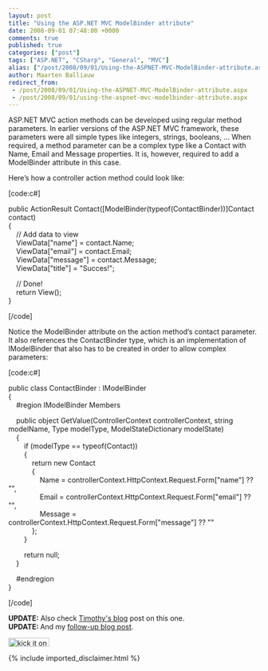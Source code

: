 ```yaml
---
layout: post
title: "Using the ASP.NET MVC ModelBinder attribute"
date: 2008-09-01 07:48:00 +0000
comments: true
published: true
categories: ["post"]
tags: ["ASP.NET", "CSharp", "General", "MVC"]
alias: ["/post/2008/09/01/Using-the-ASPNET-MVC-ModelBinder-attribute.aspx", "/post/2008/09/01/using-the-aspnet-mvc-modelbinder-attribute.aspx"]
author: Maarten Balliauw
redirect_from:
 - /post/2008/09/01/Using-the-ASPNET-MVC-ModelBinder-attribute.aspx
 - /post/2008/09/01/using-the-aspnet-mvc-modelbinder-attribute.aspx
---
```

<p>
ASP.NET MVC action methods can be developed using regular method parameters. In earlier versions of the ASP.NET MVC framework, these parameters were all simple types like integers, strings, booleans, &hellip; When required, a method parameter can be a complex type like a Contact with Name, Email and Message properties. It is, however, required to add a ModelBinder attribute in this case. 
</p>
<p>
Here&rsquo;s how a controller action method could look like: 
</p>
<p>
[code:c#] 
</p>
<p>
public ActionResult Contact([ModelBinder(typeof(ContactBinder))]Contact contact)<br />
{<br />
&nbsp;&nbsp;&nbsp; // Add data to view<br />
&nbsp;&nbsp;&nbsp; ViewData[&quot;name&quot;] = contact.Name;<br />
&nbsp;&nbsp;&nbsp; ViewData[&quot;email&quot;] = contact.Email;<br />
&nbsp;&nbsp;&nbsp; ViewData[&quot;message&quot;] = contact.Message;<br />
&nbsp;&nbsp;&nbsp; ViewData[&quot;title&quot;] = &quot;Succes!&quot;; 
</p>
<p>
&nbsp;&nbsp;&nbsp; // Done!<br />
&nbsp;&nbsp;&nbsp; return View();<br />
} 
</p>
<p>
[/code] 
</p>
<p>
Notice the ModelBinder attribute on the action method&rsquo;s contact parameter. It also references the ContactBinder type, which is an implementation of IModelBinder that also has to be created in order to allow complex parameters: 
</p>
<p>
[code:c#] 
</p>
<p>
public class ContactBinder : IModelBinder<br />
{<br />
&nbsp;&nbsp;&nbsp; #region IModelBinder Members 
</p>
<p>
&nbsp;&nbsp;&nbsp; public object GetValue(ControllerContext controllerContext, string modelName, Type modelType, ModelStateDictionary modelState)<br />
&nbsp;&nbsp;&nbsp; {<br />
&nbsp;&nbsp;&nbsp;&nbsp;&nbsp;&nbsp;&nbsp; if (modelType == typeof(Contact))<br />
&nbsp;&nbsp;&nbsp;&nbsp;&nbsp;&nbsp;&nbsp; {<br />
&nbsp;&nbsp;&nbsp;&nbsp;&nbsp;&nbsp;&nbsp;&nbsp;&nbsp;&nbsp;&nbsp; return new Contact<br />
&nbsp;&nbsp;&nbsp;&nbsp;&nbsp;&nbsp;&nbsp;&nbsp;&nbsp;&nbsp;&nbsp; {<br />
&nbsp;&nbsp;&nbsp;&nbsp;&nbsp;&nbsp;&nbsp;&nbsp;&nbsp;&nbsp;&nbsp;&nbsp;&nbsp;&nbsp;&nbsp; Name = controllerContext.HttpContext.Request.Form[&quot;name&quot;] ?? &quot;&quot;,<br />
&nbsp;&nbsp;&nbsp;&nbsp;&nbsp;&nbsp;&nbsp;&nbsp;&nbsp;&nbsp;&nbsp;&nbsp;&nbsp;&nbsp;&nbsp; Email = controllerContext.HttpContext.Request.Form[&quot;email&quot;] ?? &quot;&quot;,<br />
&nbsp;&nbsp;&nbsp;&nbsp;&nbsp;&nbsp;&nbsp;&nbsp;&nbsp;&nbsp;&nbsp;&nbsp;&nbsp;&nbsp;&nbsp; Message = controllerContext.HttpContext.Request.Form[&quot;message&quot;] ?? &quot;&quot;<br />
&nbsp;&nbsp;&nbsp;&nbsp;&nbsp;&nbsp;&nbsp;&nbsp;&nbsp;&nbsp;&nbsp; };<br />
&nbsp;&nbsp;&nbsp;&nbsp;&nbsp;&nbsp;&nbsp; } 
</p>
<p>
&nbsp;&nbsp;&nbsp;&nbsp;&nbsp;&nbsp;&nbsp; return null;<br />
&nbsp;&nbsp;&nbsp; } 
</p>
<p>
&nbsp;&nbsp;&nbsp; #endregion<br />
} 
</p>
<p>
[/code] 
</p>
<p>
<strong>UPDATE:</strong> Also check <a href="http://www.singingeels.com/Articles/Model_Binders_in_ASPNET_MVC.aspx" target="_blank">Timothy&#39;s blog</a> post on this one.<br />
<strong>UPDATE: </strong>And my <a href="/post/2008/10/02/Using-the-ASPNET-MVC-ModelBinder-attribute-Second-part.aspx">follow-up blog post</a>.
</p>
<p>
<a href="http://www.dotnetkicks.com/kick/?url=/post/2008/08/29/Using-the-ASPNET-MVC-ModelBinder-attribute.aspx&amp;title=Using the ASP.NET MVC ModelBinder attribute"><img src="http://www.dotnetkicks.com/Services/Images/KickItImageGenerator.ashx?url=/post/2008/08/29/Using-the-ASPNET-MVC-ModelBinder-attribute.aspx" border="0" alt="kick it on DotNetKicks.com" width="82" height="18" /> </a>
</p>

{% include imported_disclaimer.html %}
